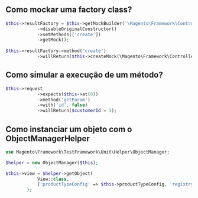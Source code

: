 ## Como mockar uma factory class?

```php
$this->resultFactory = $this->getMockBuilder('\Magento\Framework\Controller\ResultFactory')
            ->disableOriginalConstructor()
            ->setMethods(['create'])
            ->getMock();
            
$this->resultFactory->method('create')
            ->willReturn($this->createMock(\Magento\Framework\Controller\Result\Redirect::class));
```

## Como simular a execução de um método?

```php
$this->request
            ->expects($this->at(0))
            ->method('getParam')
            ->with('id', false)
            ->willReturn($customerId = 1);
```

## Como instanciar um objeto com o ObjectManagerHelper

```php
use Magento\Framework\TestFramework\Unit\Helper\ObjectManager;

$helper = new ObjectManager($this);

$this->view = $helper->getObject(
            View::class,
            ['productTypeConfig' => $this->productTypeConfig, 'registry' => $this->registryMock]
        );
```